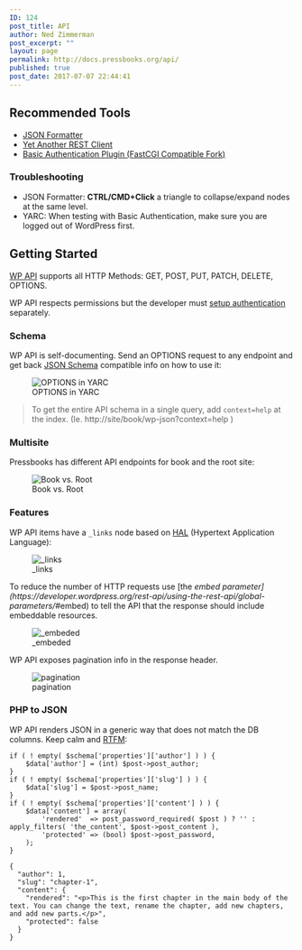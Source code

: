 ```yaml
---
ID: 124
post_title: API
author: Ned Zimmerman
post_excerpt: ""
layout: page
permalink: http://docs.pressbooks.org/api/
published: true
post_date: 2017-07-07 22:44:41
---
```

<h2 id="recommendedtools">Recommended Tools</h2>
<ul>
 	<li><a href="https://github.com/callumlocke/json-formatter">JSON Formatter</a></li>
 	<li><a href="https://github.com/paulhitz/yet-another-rest-client">Yet Another REST Client</a></li>
 	<li><a href="https://github.com/eventespresso/Basic-Auth">Basic Authentication Plugin (FastCGI Compatible Fork)</a></li>
</ul>
<h3 id="troubleshooting">Troubleshooting</h3>
<ul>
 	<li>JSON Formatter: <strong>CTRL/CMD+Click</strong> a triangle to collapse/expand nodes at the same level.</li>
 	<li>YARC: When testing with Basic Authentication, make sure you are logged out of WordPress first.</li>
</ul>
<h2 id="gettingstarted">Getting Started</h2>
<a href="https://developer.wordpress.org/rest-api/">WP API</a> supports all HTTP Methods: GET, POST, PUT, PATCH, DELETE, OPTIONS.

WP API respects permissions but the developer must <a href="https://developer.wordpress.org/rest-api/using-the-rest-api/authentication/#authentication-plugins">setup authentication</a> separately.
<h3 id="schema">Schema</h3>
WP API is self-documenting. Send an OPTIONS request to any endpoint and get back <a href="http://json-schema.org/">JSON Schema</a> compatible info on how to use it:
<figure><img src="images/api/options.png" alt="OPTIONS in YARC" /><figcaption>OPTIONS in YARC</figcaption></figure>
<blockquote>To get the entire API schema in a single query, add <code>context=help</code> at the index. (Ie. http://site/book/wp-json?context=help )</blockquote>
<h3 id="multisite">Multisite</h3>
Pressbooks has different API endpoints for book and the root site:
<figure><img src="images/api/namespaces.png" alt="Book vs. Root" /><figcaption>Book vs. Root</figcaption></figure>
<h3 id="features">Features</h3>
WP API items have a <code>_links</code> node based on <a href="http://stateless.co/hal_specification.html">HAL</a> (Hypertext Application Language):
<figure><img src="images/api/links.png" alt="_links" /><figcaption>_links</figcaption></figure>
To reduce the number of HTTP requests use [the <em>embed parameter](https://developer.wordpress.org/rest-api/using-the-rest-api/global-parameters/#</em>embed) to tell the API that the response should include embeddable resources.
<figure><img src="images/api/embeded.png" alt="_embeded" /><figcaption>_embeded</figcaption></figure>
WP API exposes pagination info in the response header.
<figure><img src="images/api/pagination.png" alt="pagination" /><figcaption>pagination</figcaption></figure>
<h3 id="phptojson">PHP to JSON</h3>
WP API renders JSON in a generic way that does not match the DB columns. Keep calm and <a href="https://developer.wordpress.org/rest-api/reference/posts/">RTFM</a>:
<pre><code class="php">if ( ! empty( $schema['properties']['author'] ) ) {
    $data['author'] = (int) $post-&gt;post_author;
}
if ( ! empty( $schema['properties']['slug'] ) ) {
    $data['slug'] = $post-&gt;post_name;
}
if ( ! empty( $schema['properties']['content'] ) ) {
    $data['content'] = array(
        'rendered'  =&gt; post_password_required( $post ) ? '' : apply_filters( 'the_content', $post-&gt;post_content ),
        'protected' =&gt; (bool) $post-&gt;post_password,
    );
}</code></pre>
<pre><code class="json">{
  "author": 1,
  "slug": "chapter-1",
  "content": {
    "rendered": "&lt;p&gt;This is the first chapter in the main body of the text. You can change the text, rename the chapter, add new chapters, and add new parts.&lt;/p&gt;",
    "protected": false
  }
}</code></pre>